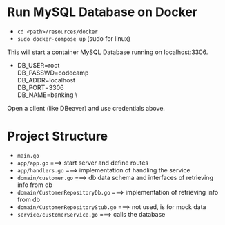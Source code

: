 # Run MySQL Database on Docker

- `cd <path>/resources/docker`
- `sudo docker-compose up` (sudo for linux)



This will start a container MySQL Database running on localhost:3306.

- DB_USER=root \
  DB_PASSWD=codecamp \
  DB_ADDR=localhost \
  DB_PORT=3306 \
  DB_NAME=banking \



Open a client (like DBeaver) and use credentials above.



# Project Structure

- `main.go`
- `app/app.go` ===> start server and define routes
- `app/handlers.go` ===> implementation of handling the service
- `domain/customer.go` ===> db data schema and interfaces of retrieving info from db
- `domain/CustomerRepositoryDb.go` ===> implementation of retrieving info from db
- `domain/CustomerRepositoryStub.go` ===> not used, is for mock data
- `service/customerService.go` ===> calls the database

